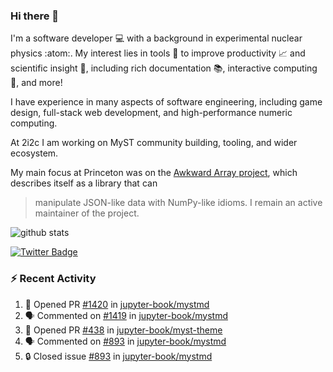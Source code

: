 ### Hi there 👋 

I'm a software developer 💻 with a background in experimental nuclear physics :atom:. My interest lies in tools :wrench: to improve productivity :chart_with_upwards_trend: and scientific insight :telescope:, including rich documentation 📚, interactive computing 🧮, and more! 

I have experience in many aspects of software engineering, including game design, full-stack web development, and high-performance numeric computing. 

At 2i2c I am working on MyST community building, tooling, and wider ecosystem. 

My main focus at Princeton was on the [Awkward Array project](awkward-array.org/), which describes itself as a library that can 
> manipulate JSON-like data with NumPy-like idioms. I remain an active maintainer of the project. 

![github stats](https://github-readme-stats.vercel.app/api?username=agoose77&show_icons=true&hide_rank=true&hide_title=true&bg_color=30,e76445,904e95&text_color=efe3ec&icon_color=efe3ec)
<!--
**agoose77/agoose77** is a ✨ _special_ ✨ repository because its `README.md` (this file) appears on your GitHub profile.

Here are some ideas to get you started:

- 🔭 I’m currently working on ...
- 🌱 I’m currently learning ...
- 👯 I’m looking to collaborate on ...
- 🤔 I’m looking for help with ...
- 💬 Ask me about ...
- 📫 How to reach me: ...
- 😄 Pronouns: ...
- ⚡ Fun fact: ...
-->

[![Twitter Badge](https://img.shields.io/twitter/follow/agoose77?style=flat-square&logo=Twitter&logoColor=white&color=cornflowerblue)](https://twitter.com/agoose77)

### :zap: Recent Activity

<!--START_SECTION:activity-->
1. 💪 Opened PR [#1420](https://github.com/jupyter-book/mystmd/pull/1420) in [jupyter-book/mystmd](https://github.com/jupyter-book/mystmd)
2. 🗣 Commented on [#1419](https://github.com/jupyter-book/mystmd/issues/1419#issuecomment-2259992037) in [jupyter-book/mystmd](https://github.com/jupyter-book/mystmd)
3. 💪 Opened PR [#438](https://github.com/jupyter-book/myst-theme/pull/438) in [jupyter-book/myst-theme](https://github.com/jupyter-book/myst-theme)
4. 🗣 Commented on [#893](https://github.com/jupyter-book/mystmd/issues/893#issuecomment-2258592551) in [jupyter-book/mystmd](https://github.com/jupyter-book/mystmd)
5. 🔒 Closed issue [#893](https://github.com/jupyter-book/mystmd/issues/893) in [jupyter-book/mystmd](https://github.com/jupyter-book/mystmd)
<!--END_SECTION:activity-->
